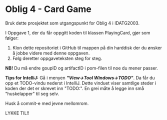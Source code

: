 # Oblig 4 - Card Game

Bruk dette prosjektet som utgangspunkt for Oblig 4 i IDATG2003.

I Oppgave 1, der du får oppgitt koden til klassen PlayingCard, gjør som følger:
1. Klon dette repositoriet i GitHub til mappen på din harddisk der du ønsker å jobbe videre med denne oppgaven.
1. Følg deretter oppgaveteksten steg for steg.

**NB!** Du må endre goupID og artifactID i pom-filen til noe du mener passer.

**Tips for IntelliJ:** Gå i menyen ***"View->Tool Windows->TODO"***. 
Da får du opp et TODO-vindu nederst i IntelliJ. Dette vinduet viser 
samtlige steder i koden der det er skrevet inn "TODO:". En grei måte
å legge inn små "huskelapper" til seg selv.

Husk å commit-e med jevne mellomrom.

LYKKE TIL!!
